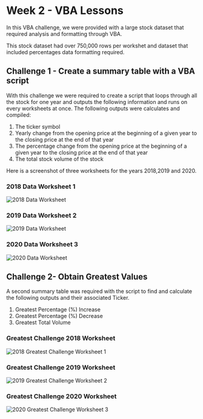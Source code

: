 # Week 2 - VBA Lessons 

In this VBA challenge, we were provided with a large stock dataset that required analysis and formatting through VBA. 

This stock dataset had over 750,000 rows per workshet and dataset that included percentages data formatting required. 

## Challenge 1 - Create a summary table with a VBA script 
With this challenge we were required to create a script that loops through all the stock for one year and outputs the following information and runs on every worksheets at once. The following outputs were calculates and compiled: 

  1. The ticker symbol 
  2. Yearly change from the opening price at the beginning of a given year to the closing price at the end of that year
  3. The percentage change from the opening price at the beginning of a given year to the closing price at the end of that year 
  4. The total stock volume of the stock

Here is a screenshot of three worksheets for the years 2018,2019 and 2020. 
### 2018 Data Worksheet 1
![2018 Data Worksheet](https://github.com/jflengkong/vba-challenge/blob/main/StockData_Screenshots/1.%20WS1_StockData.png "2018 Worksheet")

### 2019 Data Worksheet 2
![2019 Data Worksheet](https://github.com/jflengkong/vba-challenge/blob/main/StockData_Screenshots/2.%20WS2_StockData.png "2019 Worksheet")

### 2020 Data Worksheet 3
![2020 Data Worksheet](https://github.com/jflengkong/vba-challenge/blob/main/StockData_Screenshots/3.%20WS3_StockData.png "2020 Worksheet")

## Challenge 2- Obtain Greatest Values 
A second summary table was required with the script to find and calculate the following outputs and their associated Ticker.  

1. Greatest Percentage (%) Increase 
2. Greatest Percentage (%) Decrease
3. Greatest Total Volume

### Greatest Challenge 2018 Worksheet 
![2018 Greatest Challenge Worksheet 1](https://github.com/jflengkong/vba-challenge/blob/main/StockData_Screenshots/4.%20WS1.GreatestChallenge.png "2018 Greatest Challenge")

### Greatest Challenge 2019 Worksheet 
![2019 Greatest Challenge Worksheet 2](https://github.com/jflengkong/vba-challenge/blob/main/StockData_Screenshots/5.%20WS2.GreatestChallenge.png "2019 Greatest Challenge")

### Greatest Challenge 2020 Worksheet 
![2020 Greatest Challenge Worksheet 3](https://github.com/jflengkong/vba-challenge/blob/main/StockData_Screenshots/6.%20WS3.GreatestChallenge.png "2020 Greatest Challenge")


